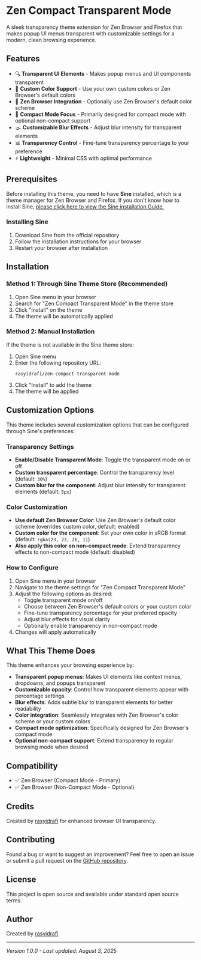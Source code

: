 # Zen Compact Transparent Mode

A sleek transparency theme extension for Zen Browser and Firefox that makes popup UI menus transparent with customizable settings for a modern, clean browsing experience.

## Features

- 🔍 **Transparent UI Elements** - Makes popup menus and UI components transparent
- 🎨 **Custom Color Support** - Use your own custom colors or Zen Browser's default colors
- 🌟 **Zen Browser Integration** - Optionally use Zen Browser's default color scheme
- 📐 **Compact Mode Focus** - Primarily designed for compact mode with optional non-compact support
- 🌫️ **Customizable Blur Effects** - Adjust blur intensity for transparent elements
- 📊 **Transparency Control** - Fine-tune transparency percentage to your preference
- ⚡ **Lightweight** - Minimal CSS with optimal performance

## Prerequisites

Before installing this theme, you need to have **Sine** installed, which is a theme manager for Zen Browser and Firefox. If you don't know how to install Sine, [please click here to view the Sine installation Guide.](https://github.com/CosmoCreeper/Sine#%EF%B8%8F-installation)

### Installing Sine

1. Download Sine from the official repository
2. Follow the installation instructions for your browser
3. Restart your browser after installation

## Installation

### Method 1: Through Sine Theme Store (Recommended)

1. Open Sine menu in your browser
2. Search for "Zen Compact Transparent Mode" in the theme store
3. Click "Install" on the theme
4. The theme will be automatically applied

### Method 2: Manual Installation

If the theme is not available in the Sine theme store:

1. Open Sine menu
2. Enter the following repository URL:
   ```
   rasyidrafi/zen-compact-transparent-mode
   ```
3. Click "Install" to add the theme
4. The theme will be applied

## Customization Options

This theme includes several customization options that can be configured through Sine's preferences:

### Transparency Settings

- **Enable/Disable Transparent Mode**: Toggle the transparent mode on or off
- **Custom transparent percentage**: Control the transparency level (default: `30%`)
- **Custom blur for the component**: Adjust blur intensity for transparent elements (default: `5px`)

### Color Customization

- **Use default Zen Browser Color**: Use Zen Browser's default color scheme (overrides custom color, default: enabled)
- **Custom color for the component**: Set your own color in sRGB format (default: `rgba(23, 23, 26, 1)`)
- **Also apply this color on non-compact mode**: Extend transparency effects to non-compact mode (default: disabled)

### How to Configure

1. Open Sine menu in your browser
2. Navigate to the theme settings for "Zen Compact Transparent Mode"
3. Adjust the following options as desired:
   - Toggle transparent mode on/off
   - Choose between Zen Browser's default colors or your custom color
   - Fine-tune transparency percentage for your preferred opacity
   - Adjust blur effects for visual clarity
   - Optionally enable transparency in non-compact mode
4. Changes will apply automatically

## What This Theme Does

This theme enhances your browsing experience by:

- **Transparent popup menus**: Makes UI elements like context menus, dropdowns, and popups transparent
- **Customizable opacity**: Control how transparent elements appear with percentage settings
- **Blur effects**: Adds subtle blur to transparent elements for better readability
- **Color integration**: Seamlessly integrates with Zen Browser's color scheme or your custom colors
- **Compact mode optimization**: Specifically designed for Zen Browser's compact mode
- **Optional non-compact support**: Extend transparency to regular browsing mode when desired

## Compatibility

- ✅ Zen Browser (Compact Mode - Primary)
- ✅ Zen Browser (Non-Compact Mode - Optional)

## Credits

Created by [rasyidrafi](https://github.com/rasyidrafi) for enhanced browser UI transparency.

## Contributing

Found a bug or want to suggest an improvement? Feel free to open an issue or submit a pull request on the [GitHub repository](https://github.com/rasyidrafi/zen-compact-transparent-mode/).

## License

This project is open source and available under standard open source terms.

## Author

Created by [rasyidrafi](https://github.com/rasyidrafi)

---

*Version 1.0.0 - Last updated: August 3, 2025*